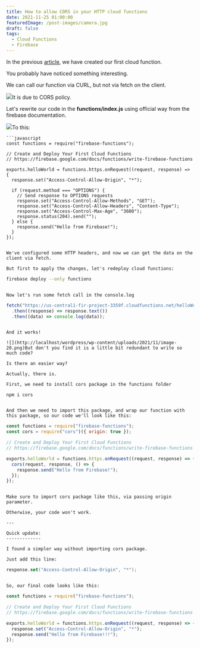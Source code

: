 ```yaml
---
title: How to allow CORS in your HTTP cloud functions
date: 2021-11-25 01:00:00
featuredImage: /post-images/camera.jpg
draft: false
tags:
  - Cloud Functions
  - Firebase
---
```


In the previous [article](http://localhost/wordpress/blog/getting-started-with-firebase-cloud-functions/), we have created our first cloud function.

You probably have noticed something interesting.

We can call our function via CURL, but not via fetch on the client.

![](http://localhost/wordpress/wp-content/uploads/2021/11/image-19.png)It is due to CORS policy.

Let's rewrite our code in the **functions/index.js** using official way from the firebase documentation.

![](http://localhost/wordpress/wp-content/uploads/2021/11/image-14-1024x244-1.png)To this:

````
```javascript
const functions = require("firebase-functions");

// Create and Deploy Your First Cloud Functions
// https://firebase.google.com/docs/functions/write-firebase-functions

exports.helloWorld = functions.https.onRequest((request, response) => {
  response.set("Access-Control-Allow-Origin", "*");

  if (request.method === "OPTIONS") {
    // Send response to OPTIONS requests
    response.set("Access-Control-Allow-Methods", "GET");
    response.set("Access-Control-Allow-Headers", "Content-Type");
    response.set("Access-Control-Max-Age", "3600");
    response.status(204).send("");
  } else {
    response.send("Hello from Firebase!");
  }
});

````

```

We've configured some HTTP headers, and now we can get the data on the client via fetch.

But first to apply the changes, let's redeploy cloud functions:

```

```bash
firebase deploy --only functions
```

```

Now let's run some fetch call in the console.log

```

```javascript
fetch("https://us-central1-fir-project-3359f.cloudfunctions.net/helloWorld")
  .then((response) => response.text())
  .then((data) => console.log(data));
```

```

And it works!

![](http://localhost/wordpress/wp-content/uploads/2021/11/image-20.png)But don't you find it is a little bit redundant to write so much code?

Is there an easier way?

Actually, there is.

First, we need to install cors package in the functions folder

```

```
npm i cors
```

```

And then we need to import this package, and wrap our function with this package, so our code we'll look like this:

```

```javascript
const functions = require("firebase-functions");
const cors = require("cors")({ origin: true });

// Create and Deploy Your First Cloud Functions
// https://firebase.google.com/docs/functions/write-firebase-functions

exports.helloWorld = functions.https.onRequest((request, response) => {
  cors(request, response, () => {
    response.send("Hello from Firebase!");
  });
});
```

```

Make sure to import cors package like this, via passing origin parameter.

Otherwise, your code won't work.

---

Quick update:
-------------

I found a simpler way without importing cors package.

Just add this line:

```

```kotlin
response.set("Access-Control-Allow-Origin", "*");
```

```

So, our final code looks like this:

```

```javascript
const functions = require("firebase-functions");

// Create and Deploy Your First Cloud Functions
// https://firebase.google.com/docs/functions/write-firebase-functions

exports.helloWorld = functions.https.onRequest((request, response) => {
  response.set("Access-Control-Allow-Origin", "*");
  response.send("Hello from Firebase!!!");
});
```

```

```
